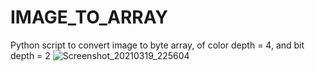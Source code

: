# IMAGE_TO_ARRAY
Python script to convert image to byte array, of color depth = 4, and bit depth = 2
![Screenshot_20210319_225604](https://user-images.githubusercontent.com/54789531/111819598-8a6adb80-8906-11eb-943a-e6ae4a769350.png)
